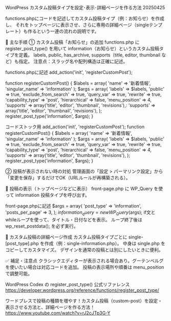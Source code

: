 WordPress カスタム投稿タイプを設定･表示･詳細ページを作る方法 20250425

functions.phpにコードを記述してカスタム投稿タイプ（例：お知らせ）を作成し、
それをトップページに表示させ、さらに専用の詳細ページ（singleテンプレート）も作るという一連の流れの説明です。

📌 主な手順
① カスタム投稿「お知らせ」の追加
functions.php に register_post_type() を用いて information（お知らせ）というカスタム投稿タイプを定義。
labels, public, has_archive, supports（title, editor, thumbnail など）も指定。
注意点：スラッグ名や配列構造は正確に記述。

functions.phpに記述
add_action('init', 'registerCustomPost');
<!-- WordPress初期化時にカスタム投稿タイプを登録するアクションを追加します。 -->
function registerCustomPost() {
    <!-- カスタム投稿の名前を設定します。nameは全体名称、singular_nameは単一投稿名称です。-->
    $labels = array(
        'name' => '新着情報',
        'singular_name' => 'information'
    );
    <!-- 投稿タイプのオプションを指定します。publicは公開設定、supportsには利用する機能（例: タイトル、本文、サムネイルなど）を記載します。 -->
    $args = array(
        <!-- $labels にはカスタム投稿タイプの名称や説明が格納されています。例えば、カスタム投稿タイプの「名前」や「単一名称」などを設定することで、ダッシュボードでの表示名などが指定できます。 -->
        'labels' => $labels,
        <!-- カスタム投稿タイプが一般公開されるかどうかを指定します。true に設定することで、フロントエンドと管理画面の両方に表示されます。 -->
        'public' => true,
        <!-- WordPressの検索結果からこの投稿タイプを除外する設定です。true にすると、検索に含まれなくなります（非公開性を高めたい場合に便利）。 -->
        'exclude_from_search' => true,
        <!-- クエリ変数を有効にするかどうかを指定します。true にすると、この投稿タイプに対して URL クエリ（例: ?post_type=custom_type）を使用できます。 -->
        'query_var' => true,
        <!-- このカスタム投稿タイプの URL のパーマリンク構造を有効にします。デフォルトでは投稿タイプ名を使用したパーマリンクが作成されます。 -->
        'rewrite' => true,
        <!-- WordPress 標準の「投稿」と同じ権限モデルを使用するかを指定します。権限をカスタマイズする場合は、異なる値を指定することも可能です（例: page など）。 -->
        'capability_type' => 'post',
        <!-- 階層構造（親・子関係）を持つかどうかを指定します。false に設定すると、単純なリスト形式になり、true にすると固定ページのように階層構造を持てるようになります。 -->
        'hierarchical' => false,
        <!-- 管理画面のメニュー内で、このカスタム投稿タイプが表示される位置を指定します。値が小さいほど上に表示されます（例: 4 は「投稿」の下あたりに表示される位置です）。 -->
        'menu_position' => 4,
        'supports' => array('title', 'editor', 'thumbnail', 'revisions'),:
        <!-- この配列で、カスタム投稿タイプがサポートする機能を指定します。
        'title': タイトルをサポート。
        'editor': コンテンツエディター（本文）をサポート。
        'thumbnail': アイキャッチ画像をサポート。
        'revisions': リビジョン（履歴管理）をサポート。 -->
        'supports' => array('title', 'editor', 'thumbnail', 'revisions'),
    );
    <!-- 指定したオプションでカスタム投稿タイプを登録します。 -->
    register_post_type('information', $args);
}

コードストック用
add_action('init', 'registerCustomPost');
function registerCustomPost() {
    $labels = array(
        'name' => '新着情報',
        'singular_name' => 'information'
    );
    $args = array(
        'labels' => $labels,
        'public' => true,
        'exclude_from_search' => true,
        'query_var' => true,
        'rewrite' => true,
        'capability_type' => 'post',
        'hierarchical' => false,
        'menu_position' => 4,
        'supports' => array('title', 'editor', 'thumbnail', 'revisions'),
    );
    register_post_type('information', $args);
}



② 投稿が表示されない時の対処
管理画面の「設定 > パーマリンク設定」から「変更を保存」するだけでOK（URLルールが再構築される）。














📰 投稿の表示（トップページなどに表示）
front-page.php に WP_Query を使って information 投稿タイプを呼び出す。

front-page.phpに記述
$args = array(
  'post_type' => 'information',
  'posts_per_page' => 3,
);
$information_query = new WP_Query($args);
if文と whileループを使って、タイトル・日付などを表示。
ループ終了後は wp_reset_postdata(); を必ず実行。

📄 カスタム投稿の詳細ページ作成
カスタム投稿タイプごとに single-[post_type].php を作成（例：single-information.php）。
中身は single.php をコピーしてカスタマイズ。
デザインを通常の投稿とは別にしたいときに便利。

✅ 補足・注意点
クラシックエディターが表示される場合あり。グーテンベルグを使いたい場合は対応コードを追加。
投稿の表示場所や順番は menu_position で調整可能。








WordPress Codex の register_post_type() 公式リファレンス
https://developer.wordpress.org/reference/functions/register_post_type/


ワードプレスで投稿の種類を増やす！カスタム投稿（custom-post）を設定・表示させる方法と、詳細ページを作る方法！
https://www.youtube.com/watch?v=rJ2cJTp3G-Y